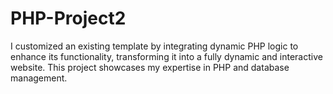 # PHP-Project2
I customized an existing template by integrating dynamic PHP logic to enhance its functionality, transforming it into a fully dynamic and interactive website. This project showcases my expertise in PHP and database management.
